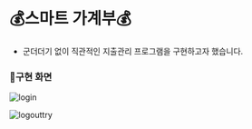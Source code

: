 # 💰스마트 가계부💰
- 군더더기 없이 직관적인 지출관리 프로그램을 구현하고자 했습니다.


### 🔎구현 화면
![login](https://user-images.githubusercontent.com/73736082/125173751-c995a300-e1fb-11eb-9ae7-b80ea432d764.png)


![logouttry](https://user-images.githubusercontent.com/73736082/125173781-fc3f9b80-e1fb-11eb-9914-1db7ea51d012.png)
